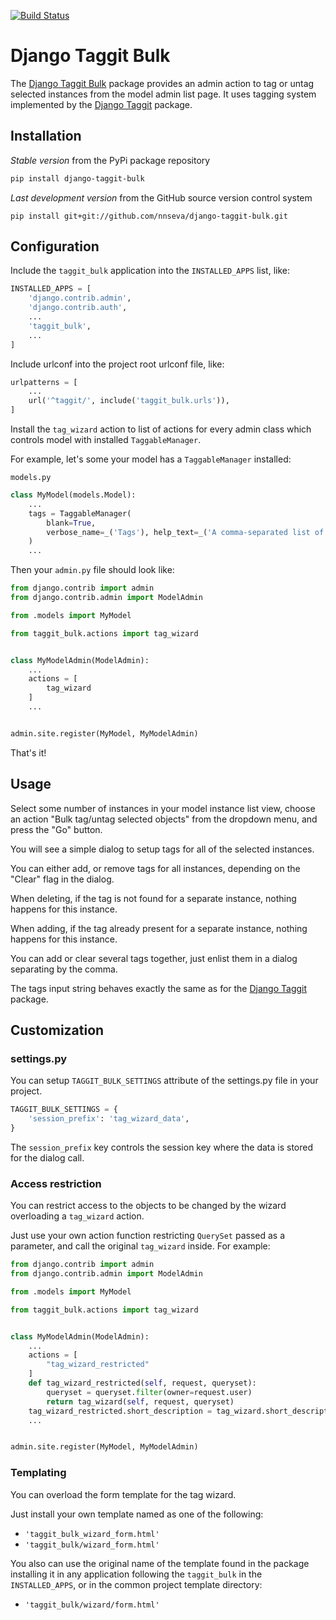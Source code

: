 [![Build Status](https://api.travis-ci.com/nnseva/django-taggit-bulk.svg?branch=master)](https://travis-ci.com/github/nnseva/django-taggit-bulk)



# Django Taggit Bulk

The [Django Taggit Bulk](https://github.com/nnseva/django-taggit-bulk) package provides an admin action to tag or untag selected instances from the model admin list page. It uses tagging system implemented by the [Django Taggit](https://django-taggit.readthedocs.io/en/latest/index.html) package.

## Installation

*Stable version* from the PyPi package repository
```bash
pip install django-taggit-bulk
```

*Last development version* from the GitHub source version control system
```
pip install git+git://github.com/nnseva/django-taggit-bulk.git
```

## Configuration

Include the `taggit_bulk` application into the `INSTALLED_APPS` list, like:

```python
INSTALLED_APPS = [
    'django.contrib.admin',
    'django.contrib.auth',
    ...
    'taggit_bulk',
    ...
]
```

Include urlconf into the project root urlconf file, like:

```python
urlpatterns = [
    ...
    url('^taggit/', include('taggit_bulk.urls')),
]
```

Install the `tag_wizard` action to list of actions for every admin class which controls model with installed `TaggableManager`.

For example, let's some your model has a `TaggableManager` installed:

`models.py`
```python
class MyModel(models.Model):
    ...
    tags = TaggableManager(
        blank=True,
        verbose_name=_('Tags'), help_text=_('A comma-separated list of tags')
    )
    ...
```

Then your `admin.py` file should look like:

```python
from django.contrib import admin
from django.contrib.admin import ModelAdmin

from .models import MyModel

from taggit_bulk.actions import tag_wizard


class MyModelAdmin(ModelAdmin):
    ...
    actions = [
        tag_wizard
    ]
    ...


admin.site.register(MyModel, MyModelAdmin)
```

That's it!

## Usage

Select some number of instances in your model instance list view, choose an action
"Bulk tag/untag selected objects" from the dropdown menu, and press the "Go" button.

You will see a simple dialog to setup tags for all of the selected instances.

You can either add, or remove tags for all instances, depending on the "Clear" flag in the dialog.

When deleting, if the tag is not found for a separate instance, nothing happens for this instance.

When adding, if the tag already present for a separate instance, nothing happens for this instance.

You can add or clear several tags together, just enlist them in a dialog separating by the comma.

The tags input string behaves exactly the same as for the [Django Taggit](https://django-taggit.readthedocs.io/en/latest/index.html) package.

## Customization

### settings.py

You can setup `TAGGIT_BULK_SETTINGS` attribute of the settings.py file in your project.

```python
TAGGIT_BULK_SETTINGS = {
    'session_prefix': 'tag_wizard_data',
}
```

The `session_prefix` key controls the session key where the data is stored for the dialog call.

### Access restriction

You can restrict access to the objects to be changed by the wizard overloading a `tag_wizard` action.

Just use your own action function restricting `QuerySet` passed as a parameter, and call the original
`tag_wizard` inside. For example:

```python
from django.contrib import admin
from django.contrib.admin import ModelAdmin

from .models import MyModel

from taggit_bulk.actions import tag_wizard


class MyModelAdmin(ModelAdmin):
    ...
    actions = [
        "tag_wizard_restricted"
    ]
    def tag_wizard_restricted(self, request, queryset):
        queryset = queryset.filter(owner=request.user)
        return tag_wizard(self, request, queryset)
    tag_wizard_restricted.short_description = tag_wizard.short_description
    ...


admin.site.register(MyModel, MyModelAdmin)
```

### Templating

You can overload the form template for the tag wizard.

Just install your own template named as one of the following:

- `'taggit_bulk_wizard_form.html'`
- `'taggit_bulk/wizard_form.html'`

You also can use the original name of the template found in the package installing it in any application following the `taggit_bulk` in the `INSTALLED_APPS`, or in the common project template directory:

- `'taggit_bulk/wizard/form.html'`

